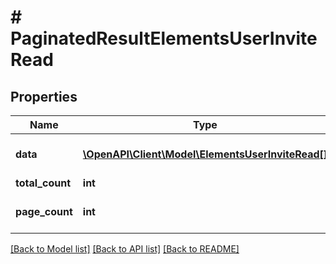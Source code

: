 # # PaginatedResultElementsUserInviteRead

## Properties

Name | Type | Description | Notes
------------ | ------------- | ------------- | -------------
**data** | [**\OpenAPI\Client\Model\ElementsUserInviteRead[]**](ElementsUserInviteRead.md) | List of Elements User Invites |
**total_count** | **int** |  |
**page_count** | **int** |  | [optional] [default to 0]

[[Back to Model list]](../../README.md#models) [[Back to API list]](../../README.md#endpoints) [[Back to README]](../../README.md)
